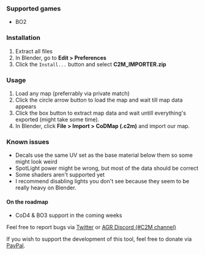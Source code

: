 ### Supported games
- BO2

### Installation
1. Extract all files
2. In Blender, go to **Edit > Preferences**
3. Click the `Install...` button and select **C2M_IMPORTER.zip**

### Usage
1. Load any map (preferrably via private match)
2. Click the circle arrow button to load the map and wait till map data appears
3. Click the box button to extract map data and wait untill everything's exported (might take some time).
4. In Blender, click **File > Import > CoDMap (.c2m)** and import our map.

### Known issues
- Decals use the same UV set as the base material below them so some might look weird
- SpotLight power might be wrong, but most of the data should be correct
- Some shaders aren't supported yet
- I recommend disabling lights you don't see because they seem to be really heavy on Blender.

#### On the roadmap
- CoD4 & BO3 support in the coming weeks

Feel free to report bugs via [Twitter](https://twitter.com/SHEILANff) or [AGR Discord (#C2M channel)](https://discord.gg/JcEvDBH)


If you wish to support the development of this tool, feel free to donate via [PayPal](https://paypal.me/ksheilan).
